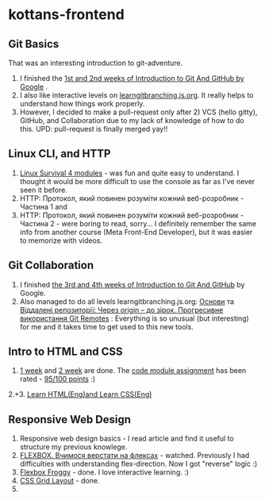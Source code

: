 # kottans-frontend

## Git Basics 
That was an interesting introduction to git-adventure. 
1. I finished the [1st and 2nd weeks of Introduction to Git And GitHub by Google](https://github.com/DianaHrysh/kottans-frontend/blob/main/Git%20Basics/Screen%20Shot%202022-09-07%20at%2010.30.57%20AM.png) .
2. I also like interactive levels on [learngitbranching.js.org](https://github.com/DianaHrysh/kottans-frontend/blob/main/Git%20Basics/Screen%20Shot%202022-09-07%20at%2012.34.25%20AM.png). It really helps to understand how things work properly. 
3. However, I decided to make a pull-request only after 2) VCS (hello gitty), GitHub, and Collaboration due to my lack of knowledge of how to do this. 
UPD: pull-request is finally merged yay!!

## Linux CLI, and HTTP
 1. [Linux Survival 4 modules](https://github.com/DianaHrysh/kottans-frontend/blob/main/task_linux_cli/IMG_8511.PNG) - was fun and quite easy to understand. I thought it would be more difficult to use the console as far as I've never seen it before. 
 2. HTTP: Протокол, який повинен розуміти кожний веб-розробник - Частина 1 and
 3. HTTP: Протокол, який повинен розуміти кожний веб-розробник - Частина 2 - were boring to read, sorry... I definitely remember the same info from another course (Meta Front-End Developer), but it was easier to memorize with videos.

## Git Collaboration
 1. I finished [the 3rd and 4th weeks of Introduction to Git And GitHub](https://github.com/DianaHrysh/kottans-frontend/commit/82334c2515395e547142f750d22200e1830a8c3c) by Google.
 2. Also managed to do all levels learngitbranching.js.org: [Основи](https://github.com/DianaHrysh/kottans-frontend/commit/6e3521e2f2f86569b95b2a7cedfaf59f1da1ec01) та [Віддалені репозиторії: Через origin – до зірок. Прогресивне використання Git Remotes](https://github.com/DianaHrysh/kottans-frontend/blob/main/task_git_collaboration/Screen%20Shot%202022-09-07%20at%2011.50.15%20AM.png) :
Everything is so unusual (but interesting) for me and it takes time to get used to this new tools.

## Intro to HTML and CSS
 1. [1 week](https://github.com/DianaHrysh/kottans-frontend/blob/main/task_html_css_intro/Screen%20Shot%202022-09-13%20at%2012.15.15%20AM.png) and [2 week](https://github.com/DianaHrysh/kottans-frontend/blob/main/task_html_css_intro/Screen%20Shot%202022-09-13%20at%205.34.48%20PM.png) are done. The [code module assignment](https://dianahrysh.github.io/module2-solution/) has been rated - [95/100 points](https://github.com/DianaHrysh/kottans-frontend/blob/main/task_html_css_intro/Screen%20Shot%202022-09-13%20at%205.37.54%20PM.png) :)

2.+3. [Learn HTML(Eng)and Learn CSS(Eng) ](https://github.com/DianaHrysh/kottans-frontend/blob/main/task_html_css_intro/Screen%20Shot%202022-09-07%20at%2010.49.17%20AM.png)

## Responsive Web Design
1. Responsive web design basics -  I read article and find it useful to structure my previous knowlege. 
2. [FLEXBOX. Вчимося верстати на флексах](https://github.com/DianaHrysh/kottans-frontend/blob/main/task_responsive_web_design/IMG_8810.PNG) - watched. Previously I had difficulties with understanding flex-direction. Now I got "reverse" logic :)
3. [Flexbox Froggy](https://github.com/DianaHrysh/kottans-frontend/commit/2712ce8aedff0d5f2489bef3653b99ad1c8bb47f) - done. I love interactive learning. :)
4. [CSS Grid Layout](https://github.com/DianaHrysh/kottans-frontend/commit/3e4432828d58a00aeaceccc15131ce8cf1e5fdbd) - done. 
5.
